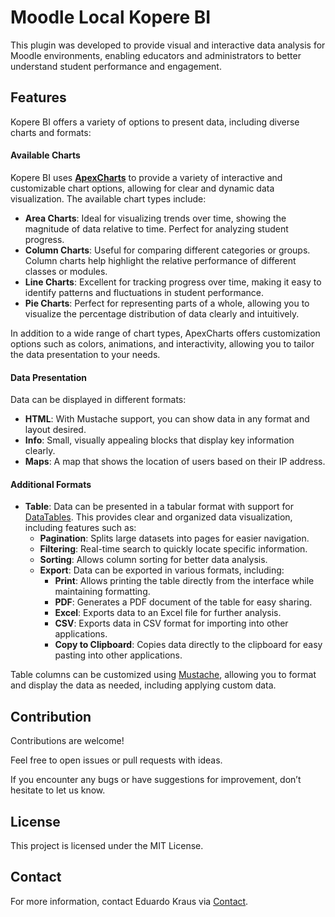 # Moodle Local Kopere BI

This plugin was developed to provide visual and interactive data analysis for Moodle environments, enabling educators and administrators to better understand student performance and engagement.

## Features

Kopere BI offers a variety of options to present data, including diverse charts and formats:

#### Available Charts

Kopere BI uses [**ApexCharts**](https://apexcharts.com/) to provide a variety of interactive and customizable chart options, allowing for clear and dynamic data visualization. The available chart types include:

- **Area Charts**: Ideal for visualizing trends over time, showing the magnitude of data relative to time. Perfect for analyzing student progress.
- **Column Charts**: Useful for comparing different categories or groups. Column charts help highlight the relative performance of different classes or modules.
- **Line Charts**: Excellent for tracking progress over time, making it easy to identify patterns and fluctuations in student performance.
- **Pie Charts**: Perfect for representing parts of a whole, allowing you to visualize the percentage distribution of data clearly and intuitively.

In addition to a wide range of chart types, ApexCharts offers customization options such as colors, animations, and interactivity, allowing you to tailor the data presentation to your needs.


#### Data Presentation

Data can be displayed in different formats:

- **HTML**: With Mustache support, you can show data in any format and layout desired.
- **Info**: Small, visually appealing blocks that display key information clearly.
- **Maps**: A map that shows the location of users based on their IP address.

#### Additional Formats

- **Table**: Data can be presented in a tabular format with support for [DataTables](https://datatables.net/). This provides clear and organized data visualization, including features such as:
  - **Pagination**: Splits large datasets into pages for easier navigation.
  - **Filtering**: Real-time search to quickly locate specific information.
  - **Sorting**: Allows column sorting for better data analysis.
  - **Export**: Data can be exported in various formats, including:
      - **Print**: Allows printing the table directly from the interface while maintaining formatting.
    - **PDF**: Generates a PDF document of the table for easy sharing.
    - **Excel**: Exports data to an Excel file for further analysis.
    - **CSV**: Exports data in CSV format for importing into other applications.
    - **Copy to Clipboard**: Copies data directly to the clipboard for easy pasting into other applications.

Table columns can be customized using [Mustache](https://moodledev.io/docs/guides/templates), allowing you to format and display the data as needed, including applying custom data.

## Contribution
Contributions are welcome!

Feel free to open issues or pull requests with ideas.

If you encounter any bugs or have suggestions for improvement, don’t hesitate to let us know.
   
## License
This project is licensed under the MIT License.
   
## Contact
For more information, contact Eduardo Kraus via [Contact](https://eduardokraus.com/contato).
